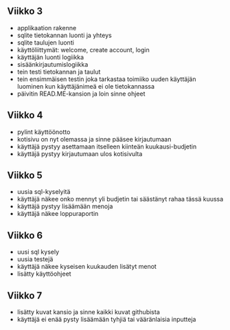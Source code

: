 ## **Viikko 3**

- applikaation rakenne
- sqlite tietokannan luonti ja yhteys
- sqlite taulujen luonti
- käyttöliittymät: welcome, create account, login
- käyttäjän luonti logiikka
- sisäänkirjautumislogiikka
- tein testi tietokannan ja taulut
- tein ensimmäisen testin joka tarkastaa toimiiko uuden käyttäjän luominen kun käyttäjänimeä ei ole tietokannassa
- päivitin READ.ME-kansion ja loin sinne ohjeet

## **Viikko 4**

- pylint käyttöönotto
- kotisivu on nyt olemassa ja sinne pääsee kirjautumaan
- käyttäjä pystyy asettamaan itselleen kiinteän kuukausi-budjetin
- käyttäjä pystyy kirjautumaan ulos kotisivulta

## **Viikko 5**

- uusia sql-kyselyitä
- käyttäjä näkee onko mennyt yli budjetin tai säästänyt rahaa tässä kuussa
- käyttäjä pystyy lisäämään menoja
- käyttäjä näkee loppuraportin

## **Viikko 6**

- uusi sql kysely
- uusia testejä
- käyttäjä näkee kyseisen kuukauden lisätyt menot
- lisätty käyttöohjeet

## **Viikko 7**

- lisätty kuvat kansio ja sinne kaikki kuvat githubista
- käyttäjä ei enää pysty lisäämään tyhjiä tai vääränlaisia inputteja
